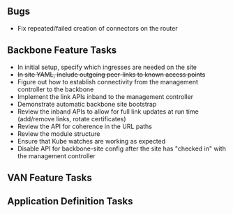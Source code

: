 ## Bugs
 - Fix repeated/failed creation of connectors on the router

## Backbone Feature Tasks
 - In initial setup, specify which ingresses are needed on the site
 - ~~In site YAML, include outgoing peer-links to known access points~~
 - Figure out how to establish connectivity from the management controller to the backbone
 - Implement the link APIs inband to the management controller
 - Demonstrate automatic backbone site bootstrap
 - Review the inband APIs to allow for full link updates at run time (add/remove links, rotate certificates)
 - Review the API for coherence in the URL paths
 - Review the module structure
 - Ensure that Kube watches are working as expected
 - Disable API for backbone-site config after the site has "checked in" with the management controller

## VAN Feature Tasks

## Application Definition Tasks
